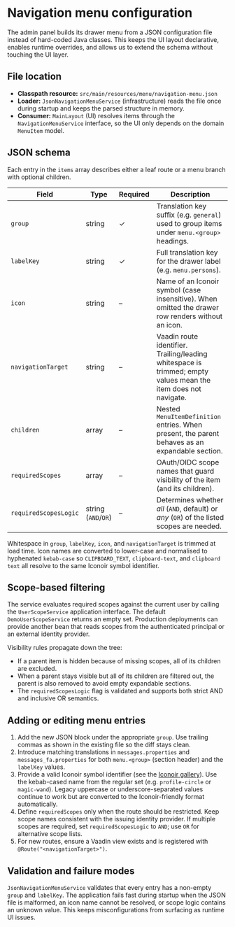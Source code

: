 # Navigation menu configuration

The admin panel builds its drawer menu from a JSON configuration file instead
of hard-coded Java classes. This keeps the UI layout declarative, enables
runtime overrides, and allows us to extend the schema without touching the UI
layer.

## File location

* **Classpath resource:** `src/main/resources/menu/navigation-menu.json`
* **Loader:** `JsonNavigationMenuService` (infrastructure) reads the file once
  during startup and keeps the parsed structure in memory.
* **Consumer:** `MainLayout` (UI) resolves items through the
  `NavigationMenuService` interface, so the UI only depends on the domain
  `MenuItem` model.

## JSON schema

Each entry in the `items` array describes either a leaf route or a menu branch
with optional children.

| Field | Type | Required | Description |
| --- | --- | --- | --- |
| `group` | string | ✓ | Translation key suffix (e.g. `general`) used to group items under `menu.<group>` headings. |
| `labelKey` | string | ✓ | Full translation key for the drawer label (e.g. `menu.persons`). |
| `icon` | string | – | Name of an Iconoir symbol (case insensitive). When omitted the drawer row renders without an icon. |
| `navigationTarget` | string | – | Vaadin route identifier. Trailing/leading whitespace is trimmed; empty values mean the item does not navigate. |
| `children` | array | – | Nested `MenuItemDefinition` entries. When present, the parent behaves as an expandable section. |
| `requiredScopes` | array | – | OAuth/OIDC scope names that guard visibility of the item (and its children). |
| `requiredScopesLogic` | string (`AND`/`OR`) | – | Determines whether *all* (`AND`, default) or *any* (`OR`) of the listed scopes are needed. |

Whitespace in `group`, `labelKey`, `icon`, and `navigationTarget` is trimmed at
load time. Icon names are converted to lower-case and normalised to hyphenated
`kebab-case` so `CLIPBOARD_TEXT`, `clipboard-text`, and `clipboard text` all
resolve to the same Iconoir symbol identifier.

## Scope-based filtering

The service evaluates required scopes against the current user by calling the
`UserScopeService` application interface. The default `DemoUserScopeService`
returns an empty set. Production deployments can provide another bean that reads
scopes from the authenticated principal or an external identity provider.

Visibility rules propagate down the tree:

* If a parent item is hidden because of missing scopes, all of its children are
  excluded.
* When a parent stays visible but all of its children are filtered out, the
  parent is also removed to avoid empty expandable sections.
* The `requiredScopesLogic` flag is validated and supports both strict AND and
  inclusive OR semantics.

## Adding or editing menu entries

1. Add the new JSON block under the appropriate `group`. Use trailing commas as
   shown in the existing file so the diff stays clean.
2. Introduce matching translations in `messages.properties` and
   `messages_fa.properties` for both `menu.<group>` (section header) and the
   `labelKey` values.
3. Provide a valid Iconoir symbol identifier (see the
   [Iconoir gallery](https://iconoir.com/)). Use the kebab-cased name from the
   regular set (e.g. `profile-circle` or `magic-wand`). Legacy uppercase or
   underscore-separated values continue to work but are converted to the
   Iconoir-friendly format automatically.
4. Define `requiredScopes` only when the route should be restricted. Keep scope
   names consistent with the issuing identity provider. If multiple scopes are
   required, set `requiredScopesLogic` to `AND`; use `OR` for alternative scope
   lists.
5. For new routes, ensure a Vaadin view exists and is registered with
   `@Route("<navigationTarget>")`.

## Validation and failure modes

`JsonNavigationMenuService` validates that every entry has a non-empty `group`
and `labelKey`. The application fails fast during startup when the JSON file is
malformed, an icon name cannot be resolved, or scope logic contains an unknown
value. This keeps misconfigurations from surfacing as runtime UI issues.
